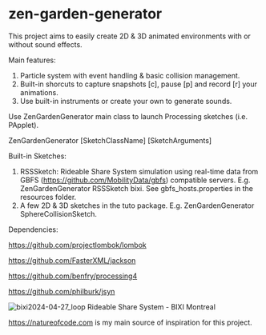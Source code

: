 # zen-garden-generator

This project aims to easily create 2D & 3D animated environments with or without sound effects.

Main features:
1) Particle system with event handling & basic collision management.
2) Built-in shorcuts to capture snapshots [c], pause [p] and record [r] your animations.
3) Use built-in instruments or create your own to generate sounds.

Use ZenGardenGenerator main class to launch Processing sketches (i.e. PApplet).

ZenGardenGenerator [SketchClassName] [SketchArguments]

Built-in Sketches:
1) RSSSketch: Rideable Share System simulation using real-time data from GBFS (https://github.com/MobilityData/gbfs) compatible servers. E.g. ZenGardenGenerator RSSSketch bixi. See gbfs_hosts.properties in the resources folder.
2) A few 2D & 3D sketches in the tuto package. E.g. ZenGardenGenerator SphereCollisionSketch.

Dependencies:

https://github.com/projectlombok/lombok

https://github.com/FasterXML/jackson

https://github.com/benfry/processing4

https://github.com/philburk/jsyn

![bixi2024-04-27_loop](https://github.com/gestorum/zen-garden-generator/assets/96925948/7547cb51-46cf-42d4-8f5e-1026ae78d67f)
Rideable Share System - BIXI Montreal

https://natureofcode.com is my main source of inspiration for this project.
